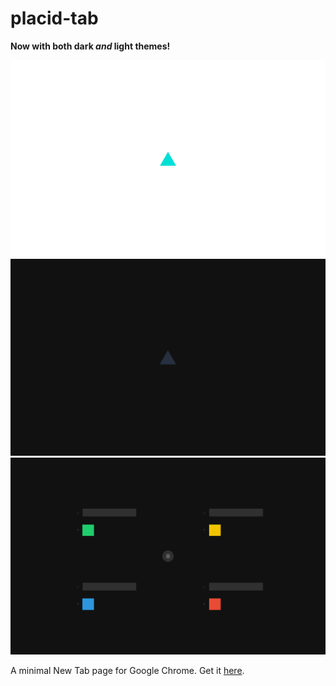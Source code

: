placid-tab
==========

**Now with both dark _and_ light themes!**

![Light theme | main screen](./light-main.png)
![Dark theme | main screen](./dark-main.png)
![Dark theme | options screen](./dark-options.png)

A minimal New Tab page for Google Chrome. Get it [here](https://chrome.google.com/webstore/detail/placid-tab/mjcblgoejhkkkhgeadejhkpldglnfmcj).
